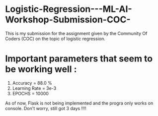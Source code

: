 # Logistic-Regression---ML-AI-Workshop-Submission-COC-
This is my submission for the assignment given by the Community Of Coders (COC) on the topic of logistic regression.


# Important parameters that seem to be working well :
1. Accuracy      = 88.0 %
2. Learning Rate = 3e-3
3. EPOCHS        = 10000

As of now, Flask is not being implemented and the progra only works on console.
Don't worry, still got 3 days !!!!

